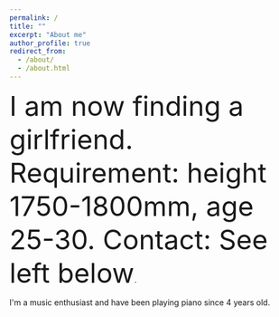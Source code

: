 ```yaml
---
permalink: /
title: ""
excerpt: "About me"
author_profile: true
redirect_from: 
  - /about/
  - /about.html
---
```


<p>
<font size=10>I am now finding a girlfriend. Requirement: height 1750-1800mm, age 25-30. Contact: See left below</font>.
</p>

I'm a music enthusiast and have been playing piano since 4 years old.

